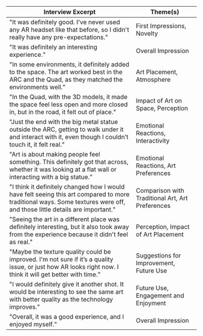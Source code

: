 
| **Interview Excerpt**                                                                                                                                                    | **Theme(s)**                                     |
| ------------------------------------------------------------------------------------------------------------------------------------------------------------------------ | ------------------------------------------------ |
| "It was definitely good. I've never used any AR headset like that before, so I didn't really have any pre-expectations."                                                 | First Impressions, Novelty                       |
| "It was definitely an interesting experience."                                                                                                                           | Overall Impression                               |
| "In some environments, it definitely added to the space. The art worked best in the ARC and the Quad, as they matched the environments well."                            | Art Placement, Atmosphere                        |
| "In the Quad, with the 3D models, it made the space feel less open and more closed in, but in the road, it felt out of place."                                           | Impact of Art on Space, Perception               |
| "Just the end with the big metal statue outside the ARC, getting to walk under it and interact with it, even though I couldn’t touch it, it felt real."                  | Emotional Reactions, Interactivity               |
| "Art is about making people feel something. This definitely got that across, whether it was looking at a flat wall or interacting with a big statue."                    | Emotional Reactions, Art Preferences             |
| "I think it definitely changed how I would have felt seeing this art compared to more traditional ways. Some textures were off, and those little details are important." | Comparison with Traditional Art, Art Preferences |
| "Seeing the art in a different place was definitely interesting, but it also took away from the experience because it didn't feel as real."                              | Perception, Impact of Art Placement              |
| "Maybe the texture quality could be improved. I'm not sure if it’s a quality issue, or just how AR looks right now. I think it will get better with time."               | Suggestions for Improvement, Future Use          |
| "I would definitely give it another shot. It would be interesting to see the same art with better quality as the technology improves."                                   | Future Use, Engagement and Enjoyment             |
| "Overall, it was a good experience, and I enjoyed myself."                                                                                                               | Overall Impression                               |
